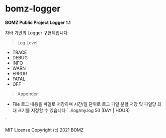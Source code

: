 # bomz-logger

**BOMZ Public Project Logger 1.1**

자바 기반의 Logger 구현체입니다


> Log Level

   - TRACE
   - DEBUG
   - INFO
   - WARN
   - ERROR
   - FATAL
   - OFF


> Appender

   - File
      로그 내용을 파일로 저장하며 시간/일 단위로 로그 파일 분할 저장 및 파일당 최대 크기를 지정할 수 있습니다
`<logger name="root" type="file" level="warn">
    <pattern name="dir">./log/my.log</pattern>
    <pattern name="size">50</pattern>
    <pattern name="period">(DAY | HOUR)</pattern>
</logger>
`




MIT License
Copyright (c) 2021 BOMZ
